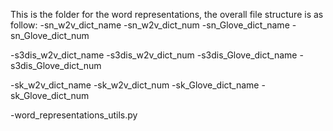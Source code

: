 This is the folder for the word representations, the overall file structure is as follow:
-sn_w2v_dict_name
-sn_w2v_dict_num
-sn_Glove_dict_name
-sn_Glove_dict_num

-s3dis_w2v_dict_name
-s3dis_w2v_dict_num
-s3dis_Glove_dict_name
-s3dis_Glove_dict_num

-sk_w2v_dict_name
-sk_w2v_dict_num
-sk_Glove_dict_name
-sk_Glove_dict_num

-word_representations_utils.py
